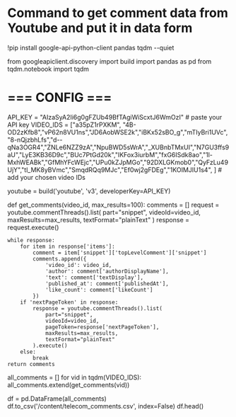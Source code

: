 # Command to get comment data from Youtube and put it in data form
 

!pip install google-api-python-client pandas tqdm --quiet

from googleapiclient.discovery import build
import pandas as pd
from tqdm.notebook import tqdm

# === CONFIG ===
API_KEY = "AIzaSyA2Ii6g0gFZUb49BfTAgiWiScxtJ6WmOzI"  # paste your API key
VIDEO_IDS = ["a35pZ1rPXKM", "4B-OD2zKfb8","vP62n8VU1ns","JD6AobWSE2k","iBKx52sBO_g","mTIyBri1UVc","8-nQjzbhLfs","d--qNa3OGR4","ZNLe6NZZ9zA","NpuBWD5sWrA","_XUBnbTMxUI","N7GU3ffs9aU","LyE3KB36D9c","BUc7PtGd20k","IKFox3iurbM","fxG6ISdk8ao","1l-MxhWEABk","GfMhYFcWEjc","UPu0kZJpMGo","92DXLGKmob0","QyFzLu49UjY","tl_MK8yBVmc","SmqdRQq9MJc","Ef0wj2gFDEg","1KOIMJIU1s4", ]  # add your chosen video IDs

youtube = build('youtube', 'v3', developerKey=API_KEY)

def get_comments(video_id, max_results=100):
    comments = []
    request = youtube.commentThreads().list(
        part="snippet",
        videoId=video_id,
        maxResults=max_results,
        textFormat="plainText"
    )
    response = request.execute()

    while response:
        for item in response['items']:
            comment = item['snippet']['topLevelComment']['snippet']
            comments.append({
                'video_id': video_id,
                'author': comment['authorDisplayName'],
                'text': comment['textDisplay'],
                'published_at': comment['publishedAt'],
                'like_count': comment['likeCount']
            })
        if 'nextPageToken' in response:
            response = youtube.commentThreads().list(
                part="snippet",
                videoId=video_id,
                pageToken=response['nextPageToken'],
                maxResults=max_results,
                textFormat="plainText"
            ).execute()
        else:
            break
    return comments

all_comments = []
for vid in tqdm(VIDEO_IDS):
    all_comments.extend(get_comments(vid))

df = pd.DataFrame(all_comments)
df.to_csv('/content/telecom_comments.csv', index=False)
df.head()
